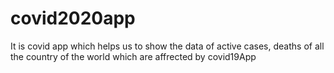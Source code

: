 # covid2020app
It is covid app which helps us to show the data of active cases, deaths of all the country of the world which are affrected by covid19App
